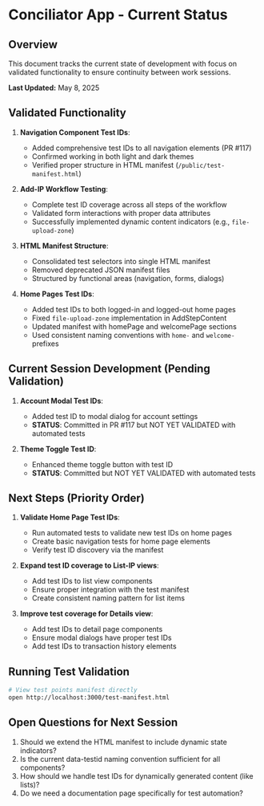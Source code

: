 # Conciliator App - Current Status

## Overview
This document tracks the current state of development with focus on validated functionality to ensure continuity between work sessions.

**Last Updated:** May 8, 2025

## Validated Functionality
1. **Navigation Component Test IDs**:
   - Added comprehensive test IDs to all navigation elements (PR #117)
   - Confirmed working in both light and dark themes
   - Verified proper structure in HTML manifest (`/public/test-manifest.html`)
   
2. **Add-IP Workflow Testing**:
   - Complete test ID coverage across all steps of the workflow
   - Validated form interactions with proper data attributes
   - Successfully implemented dynamic content indicators (e.g., `file-upload-zone`)

3. **HTML Manifest Structure**:
   - Consolidated test selectors into single HTML manifest
   - Removed deprecated JSON manifest files
   - Structured by functional areas (navigation, forms, dialogs)

4. **Home Pages Test IDs**:
   - Added test IDs to both logged-in and logged-out home pages
   - Fixed `file-upload-zone` implementation in AddStepContent
   - Updated manifest with homePage and welcomePage sections
   - Used consistent naming conventions with `home-` and `welcome-` prefixes

## Current Session Development (Pending Validation)
1. **Account Modal Test IDs**:
   - Added test ID to modal dialog for account settings
   - **STATUS**: Committed in PR #117 but NOT YET VALIDATED with automated tests

2. **Theme Toggle Test ID**:
   - Enhanced theme toggle button with test ID
   - **STATUS**: Committed but NOT YET VALIDATED with automated tests

## Next Steps (Priority Order)
1. **Validate Home Page Test IDs**:
   - Run automated tests to validate new test IDs on home pages
   - Create basic navigation tests for home page elements
   - Verify test ID discovery via the manifest

2. **Expand test ID coverage to List-IP views**:
   - Add test IDs to list view components
   - Ensure proper integration with the test manifest
   - Create consistent naming pattern for list items

3. **Improve test coverage for Details view**:
   - Add test IDs to detail page components
   - Ensure modal dialogs have proper test IDs
   - Add test IDs to transaction history elements

## Running Test Validation
```bash
# View test points manifest directly
open http://localhost:3000/test-manifest.html
```

## Open Questions for Next Session
1. Should we extend the HTML manifest to include dynamic state indicators?
2. Is the current data-testid naming convention sufficient for all components?
3. How should we handle test IDs for dynamically generated content (like lists)?
4. Do we need a documentation page specifically for test automation?